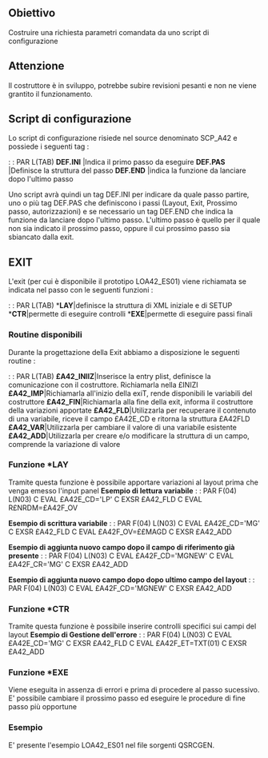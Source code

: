 ## Obiettivo
Costruire una richiesta parametri comandata da uno script di configurazione

## Attenzione
Il costruttore è in sviluppo, potrebbe subire revisioni pesanti e non ne viene grantito il funzionamento.

## Script di configurazione
Lo script di configurazione risiede nel source denominato SCP_A42 e possiede i seguenti tag : 

 :  : PAR L(TAB)
**DEF.INI** |Indica il primo passo da eseguire
**DEF.PAS** |Definisce la struttura del passo
**DEF.END** |indica la funzione da lanciare dopo l'ultimo passo


Uno script avrà quindi un tag DEF.INI per indicare da quale passo partire, uno o più tag DEF.PAS che definiscono i passi (Layout, Exit, Prossimo passo, autorizzazioni) e se necessario un tag DEF.END che indica la funzione da lanciare dopo l'ultimo passo. L'ultimo passo è quello per il quale non sia indicato il prossimo passo, oppure il cui prossimo passo sia sbiancato dalla exit.

## EXIT
L'exit (per cui è disponibile il prototipo LOA42_ES01) viene richiamata se indicata nel passo con le seguenti funzioni : 

 :  : PAR L(TAB)
***LAY**|definisce la struttura di XML iniziale e di SETUP
***CTR**|permette di eseguire controlli
***EXE**|permette di eseguire passi finali


### Routine disponibili
Durante la progettazione della Exit abbiamo a disposizione le seguenti routine : 

 :  : PAR L(TAB)
**£A42_INIIZ**|Inserisce la entry plist, definisce la comunicazione con il costruttore. Richiamarla nella £INIZI
**£A42_IMP**|Richiamarla all'inizio della exiT, rende disponibili le variabili del costruttore
**£A42_FIN**|Richiamarla alla fine della exit, informa il costruttore della variazioni apportate
**£A42_FLD**|Utilizzarla per recuperare il contenuto di una variabile, riceve il campo £A42E_CD e ritorna la struttura £A42FLD
**£A42_VAR**|Utilizzarla per cambiare il valore di una variabile esistente
**£A42_ADD**|Utilizzarla per creare e/o modificare la struttura di un campo, comprende la variazione di valore


### Funzione *LAY
Tramite questa funzione è possibile apportare variazioni al layout prima che venga emesso l'input panel
**Esempio di lettura variabile**
 :  : PAR F(04) L(N03)
C                   EVAL      £A42E_CD='LP'
C                   EXSR      £A42_FLD
C                   EVAL      R£NRDM=£A42F_OV


**Esempio di scrittura variabile**
 :  : PAR F(04) L(N03)
C                   EVAL      £A42E_CD='MG'
C                   EXSR      £A42_FLD
C                   EVAL      £A42F_OV=££MAGD
C                   EXSR      £A42_ADD


**Esempio di aggiunta nuovo campo dopo il campo di riferimento già presente**
 :  : PAR F(04) L(N03)
C                   EVAL      £A42F_CD='MGNEW'
C                   EVAL      £A42F_CR='MG'
C                   EXSR      £A42_ADD


**Esempio di aggiunta nuovo campo dopo dopo ultimo campo del layout**
 :  : PAR F(04) L(N03)
C                   EVAL      £A42F_CD='MGNEW'
C                   EXSR      £A42_ADD


### Funzione *CTR
Tramite questa funzione è possibile inserire controlli specifici sui campi del layout
**Esempio di Gestione dell'errore**
 :  : PAR F(04) L(N03)
C                   EVAL      £A42E_CD='MG'
C                   EXSR      £A42_FLD
C                   EVAL      £A42F_ET=TXT(01)
C                   EXSR      £A42_ADD


### Funzione *EXE
Viene eseguita in assenza di errori e prima di procedere al passo sucessivo.
E' possibile cambiare il prossimo passo ed eseguire le procedure di fine passo più opportune

### Esempio
E' presente l'esempio LOA42_ES01 nel file sorgenti QSRCGEN.
